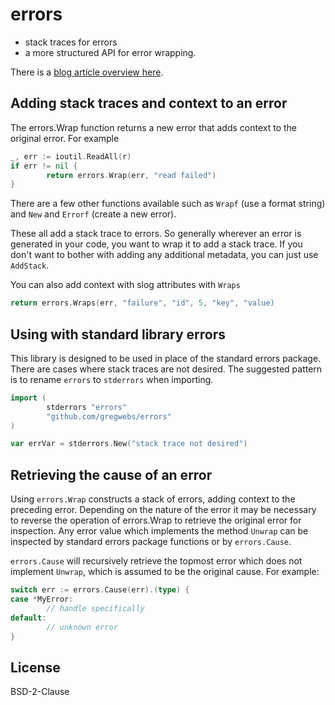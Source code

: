 # errors

* stack traces for errors
* a more structured API for error wrapping.

There is a [blog article overview here](https://blog.gregweber.info/blog/go-errors-library/).

## Adding stack traces and context to an error

The errors.Wrap function returns a new error that adds context to the original error. For example

```go
_, err := ioutil.ReadAll(r)
if err != nil {
        return errors.Wrap(err, "read failed")
}
```

There are a few other functions available such as `Wrapf` (use a format string) and `New` and `Errorf` (create a new error).

These all add a stack trace to errors.
So generally wherever an error is generated in your code, you want to wrap it to add a stack trace.
If you don't want to bother with adding any additional metadata, you can just use `AddStack`.

You can also add context with slog attributes with `Wraps`

```go
return errors.Wraps(err, "failure", "id", 5, "key", "value)
```

## Using with standard library errors

This library is designed to be used in place of the standard errors package.
There are cases where stack traces are not desired. The suggested pattern is to rename `errors` to `stderrors` when importing.

```go
import (
        stderrors "errors"
        "github.com/gregwebs/errors"
)

var errVar = stderrors.New("stack trace not desired")
```

## Retrieving the cause of an error

Using `errors.Wrap` constructs a stack of errors, adding context to the preceding error. Depending on the nature of the error it may be necessary to reverse the operation of errors.Wrap to retrieve the original error for inspection. Any error value which implements the method `Unwrap` can be inspected by standard errors package functions or by `errors.Cause`.

`errors.Cause` will recursively retrieve the topmost error which does not implement `Unwrap`, which is assumed to be the original cause. For example:

```go
switch err := errors.Cause(err).(type) {
case *MyError:
        // handle specifically
default:
        // unknown error
}
```

## License

BSD-2-Clause
